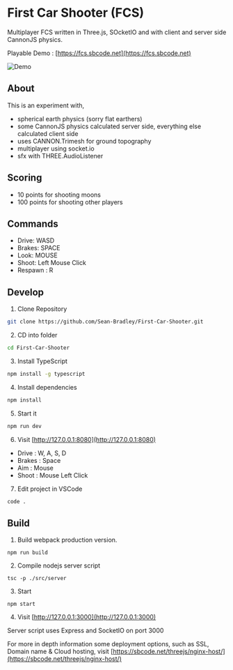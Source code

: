 # First Car Shooter (FCS)

Multiplayer FCS written in Three.js, SOcketIO and with client and server side CannonJS physics.

Playable Demo : [https://fcs.sbcode.net](https://fcs.sbcode.net)

![Demo](docs/demo.gif)

## About

This is an experiment with,

-   spherical earth physics (sorry flat earthers)
-   some CannonJS physics calculated server side, everything else calculated client side
-   uses CANNON.Trimesh for ground topography
-   multiplayer using socket.io
-   sfx with THREE.AudioListener

## Scoring

-   10 points for shooting moons
-   100 points for shooting other players

## Commands

-   Drive: WASD
-   Brakes: SPACE
-   Look: MOUSE
-   Shoot: Left Mouse Click
-   Respawn : R

## Develop

1. Clone Repository

```bash
git clone https://github.com/Sean-Bradley/First-Car-Shooter.git
```

2. CD into folder

```bash
cd First-Car-Shooter
```

3. Install TypeScript

```bash
npm install -g typescript
```

4. Install dependencies

```bash
npm install
```

5. Start it

```bash
npm run dev
```

6. Visit [http://127.0.0.1:8080](http://127.0.0.1:8080)

-   Drive : W, A, S, D
-   Brakes : Space
-   Aim : Mouse
-   Shoot : Mouse Left Click

7. Edit project in VSCode

```bash
code .
```

## Build

1. Build webpack production version.

```
npm run build
```

2. Compile nodejs server script

```
tsc -p ./src/server
```

3. Start

```
npm start
```

4. Visit [http://127.0.0.1:3000](http://127.0.0.1:3000)

Server script uses Express and SocketIO on port 3000

For more in depth information some deployment options, such as SSL, Domain name & Cloud hosting, visit [https://sbcode.net/threejs/nginx-host/](https://sbcode.net/threejs/nginx-host/)
